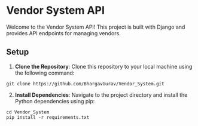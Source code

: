 # Vendor System API

Welcome to the Vendor System API! This project is built with Django and provides API endpoints for managing vendors.

## Setup

1. **Clone the Repository**: Clone this repository to your local machine using the following command:

```
git clone https://github.com/BhargavGurav/Vendor_System.git
```


2. **Install Dependencies**: Navigate to the project directory and install the Python dependencies using pip:

```
cd Vendor_System
pip install -r requirements.txt
```
